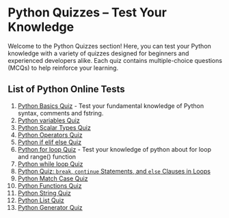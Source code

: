 # Python Quizzes – Test Your Knowledge

Welcome to the Python Quizzes section! Here, you can test your Python knowledge with a variety of quizzes designed for beginners and experienced developers alike. Each quiz contains multiple-choice questions (MCQs) to help reinforce your learning.

## List of Python Online Tests

1. [Python Basics Quiz](python-basics-quiz.md) - Test your fundamental knowledge of Python syntax, comments and fstring.
2. [Python variables Quiz](python-variables-quiz.md)
3. [Python Scalar Types Quiz](python-scalar-types-quiz.md)
4. [Python Operators Quiz](python-operators-quiz.md)
5. [Python if elif else Quiz](python-if-elif-else-quiz.md)
6. [Python for loop Quiz](python-for-loop-quiz.md) - Test your knowledge of python about for loop and range() function
7. [Python while loop Quiz](python-while-loop-quiz.md)
8. [Python Quiz: `break`, `continue` Statements, and `else` Clauses in Loops](python-break-continue-else-loop-quiz.md)
9.  [Python Match Case Quiz](#)
10. [Python Functions Quiz](python-functions-quiz.md)
11. [Python String Quiz](python-string-quiz.md)
12. [Python List Quiz](python-list-quiz.md)
13. [Python Generator Quiz](python-generators-quiz.md)  
   
<script async src="https://pagead2.googlesyndication.com/pagead/js/adsbygoogle.js?client=ca-pub-1602443888929206"
     crossorigin="anonymous"></script>
<!-- display square -->
<ins class="adsbygoogle"
     style="display:block"
     data-ad-client="ca-pub-1602443888929206"
     data-ad-slot="9845543342"
     data-ad-format="auto"
     data-full-width-responsive="true"></ins>
<script>
     (adsbygoogle = window.adsbygoogle || []).push({});
</script>
